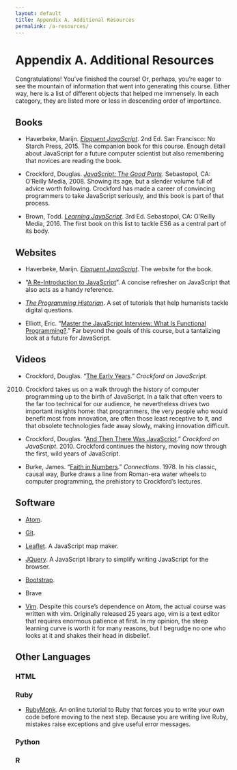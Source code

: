 ```yaml
---
layout: default
title: Appendix A. Additional Resources
permalink: /a-resources/
---
```


# Appendix A. Additional Resources

Congratulations! You’ve finished the course! Or, perhaps, you’re eager to see
the mountain of information that went into generating this course. Either way,
here is a list of different objects that helped me immensely. In each
category, they are listed more or less in descending order of importance.

## Books

* Haverbeke, Marijn. [*Eloquent JavaScript*](http://eloquentjavascript.net).
2nd Ed. San Francisco: No Starch Press, 2015. The companion book for this
course. Enough detail about JavaScript for a future computer scientist but
also remembering that novices are reading the book.

* Crockford, Douglas. [*JavaScript: The Good
Parts*](http://shop.oreilly.com/product/9780596517748.do). Sebastopol, CA:
O’Reilly Media, 2008. Showing its age, but a slender volume full of advice
worth following. Crockford has made a career of convincing programmers to take
JavaScript seriously, and this book is part of that process.

* Brown, Todd. [*Learning
JavaScript*](http://shop.oreilly.com/product/0636920035534.do). 3rd Ed.
Sebastopol, CA: O’Reilly Media, 2016. The first book on this list to tackle
ES6 as a central part of its body. 

## Websites

* Haverbeke, Marijn. [*Eloquent JavaScript*](http://eloquentjavascript.net). The website for the
book.

* “[A Re-Introduction to
JavaScript](https://developer.mozilla.org/en-US/docs/Web/JavaScript/A_re-introduction_to_JavaScript)”.
A concise refresher on JavaScript that also acts as a handy reference.

* [*The Programming Historian*](https://programminghistorian.org/). A set of
tutorials that help humanists tackle digital questions.

* Elliott, Eric. “[Master the JavaScript Interview: What Is Functional
Programming?](https://medium.com/javascript-scene/master-the-javascript-interview-what-is-functional-programming-7f218c68b3a0).”
Far beyond the goals of this course, but a tantalizing look at a future for
JavaScript.

## Videos

* Crockford, Douglas. “[The Early
Years](https://www.youtube.com/embed/JxAXlJEmNMg).” *Crockford on JavaScript*.
2010.  Crockford takes us on a walk through the history of computer
programming up to the birth of JavaScript. In a talk that often veers to the
far too technical for our audience, he nevertheless drives two important
insights home: that programmers, the very people who would benefit most from
innovation, are often those least receptive to it, and that obsolete
technologies fade away slowly, making innovation difficult.

* Crockford, Douglas. “[And Then There Was
JavaScript](https://www.youtube.com/watch?v=RO1Wnu-xKoY).” *Crockford on
JavaScript*. 2010. Crockford continues the history, moving now through the
first, wild years of JavaScript.

* Burke, James. “[Faith in
Numbers](http://www.dailymotion.com/video/x3dvbkg).” *Connections*. 1978. In
his classic, causal way, Burke draws a line from Roman-era water wheels to
computer programming, the prehistory to Crockford’s lectures.

## Software

* [Atom](http://atom.io).

* [Git](https://git-scm.com/).

* [Leaflet](http://leafletjs.com). A JavaScript map maker.

* [JQuery](http://jquery.com). A JavaScript library to simplify writing
JavaScript for the browser.

* [Bootstrap](http://getbootstrap.com).

* Brave

* [Vim](http://www.vim.org). Despite this course’s dependence on Atom, the
actual course was written with vim. Originally released 25 years ago, vim is a
text editor that requires enormous patience at first. In my opinion, the steep
learning curve is worth it for many reasons, but I begrudge no one who looks
at it and shakes their head in disbelief.  

## Other Languages

### HTML

### Ruby

* [RubyMonk](https://www.rubymonk.com). An online tutorial to Ruby that forces
you to write your own code before moving to the next step. Because you are
writing live Ruby, mistakes raise exceptions and give useful error messages.

### Python

### R


